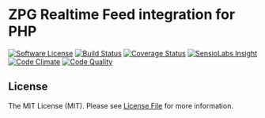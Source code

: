 # ZPG Realtime Feed integration for PHP

[![Software License][ico-license]](LICENSE)
[![Build Status][ico-travis]][link-travis]
[![Coverage Status][ico-coverage]][link-scrutinizer]
[![SensioLabs Insight][ico-sensio]][link-sensio]
[![Code Climate][ico-climate]][link-climate]
[![Code Quality][ico-scrutinizer]][link-scrutinizer]

## License

The MIT License (MIT). Please see [License File](LICENSE) for more information.

[link-travis]: https://travis-ci.org/lukeoliff/zpg-rtf-php
[link-sensio]: https://insight.sensiolabs.com/projects/db952452-4122-40db-82c3-26d495842dd6
[link-climate]: https://codeclimate.com/github/lukeoliff/zpg-rtf-php
[link-scrutinizer]: https://scrutinizer-ci.com/g/lukeoliff/zpg-rtf-php/?branch=master

[ico-license]: https://img.shields.io/badge/license-MIT-brightgreen.svg?style=flat-square
[ico-travis]: https://img.shields.io/travis/lukeoliff/zpg-rtf-php/master.svg?style=flat-square
[ico-coverage]: https://img.shields.io/scrutinizer/coverage/g/lukeoliff/zpg-rtf-php.svg?style=flat-square
[ico-sensio]: https://img.shields.io/sensiolabs/i/db952452-4122-40db-82c3-26d495842dd6.svg?style=flat-square
[ico-climate]: https://img.shields.io/codeclimate/github/lukeoliff/zpg-rtf-php.svg?style=flat-square
[ico-scrutinizer]: https://img.shields.io/scrutinizer/g/lukeoliff/zpg-rtf-php/master.svg?style=flat-square
